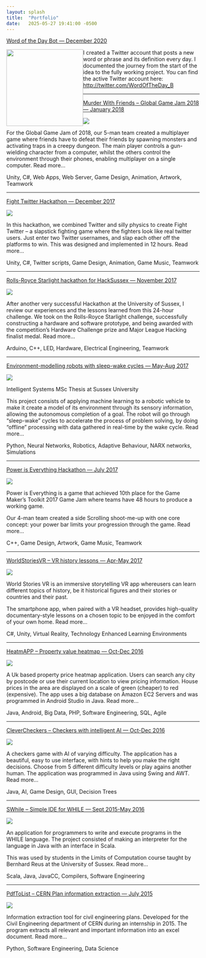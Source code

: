 ```yaml
---
layout: splash  
title:  "Portfolio"
date:   2025-05-27 19:41:00 -0500
---
```


[Word of the Day Bot — December 2020](../_posts/2020-12-29-word-of-the-day-bot.md)

<img src="../assets/img/portfolio/WOTDB_logo.jpg" style="float:left" height=200>

I created a Twitter account that posts a new word or phrase and its definition every day. I documented the journey from the start of the idea to the fully working project. You can find the active Twitter account here: http://twitter.com/WordOfTheDay_B

---

[Murder With Friends – Global Game Jam 2018 — January 2018 ](../_posts/2018-01-01-murder-with-friends.md)

<img src="../assets/img/portfolio/murder-with-friends-logo.png">

For the Global Game Jam of 2018, our 5-man team created a multiplayer game where friends have to defeat their friends by spawning monsters and activating traps in a creepy dungeon. The main player controls a gun-wielding character from a computer, whilst the others control the environment through their phones, enabling multiplayer on a single computer.  Read more…

Unity, C#, Web Apps, Web Server, Game Design, Animation, Artwork, Teamwork

---

[Fight Twitter Hackathon — December 2017](../_posts/2017-12-03-fight-twitter.md)

<img src="../assets/img/portfolio/Fight-twitter-logo.png">

In this hackathon, we combined Twitter and silly physics to create Fight Twitter – a slapstick fighting game where the fighters look like real twitter users. Just enter two Twitter usernames, and slap each other off the platforms to win. This was designed and implemented in 12 hours. Read more…

Unity, C#, Twitter scripts, Game Design, Animation, Game Music, Teamwork

---

[Rolls-Royce Starlight hackathon for HackSussex — November 2017](../_posts/2017-11-01-starlight-hackathon.md)

<img src="../assets/img/portfolio/hacksussex-logo.jpg">

After another very successful Hackathon at the University of Sussex, I review our experiences and the lessons learned from this 24-hour challenge. We took on the Rolls-Royce Starlight challenge, successfully constructing a hardware and software prototype, and being awarded with the competition’s Hardware Challenge prize and Major League Hacking finalist medal. Read more…

Arduino, C++, LED, Hardware, Electrical Engineering, Teamwork

---

[Environment-modelling robots with sleep-wake cycles — May-Aug 2017](../_posts/2017-08-01-sleep-wake.md)

<img src="../assets/img/portfolio/Sleep-Wake-logo.png">

Intelligent Systems MSc Thesis at Sussex University

This project consists of applying machine learning to a robotic vehicle to make it create a model of its environment through its sensory information, allowing the autonomous completion of a goal. The robot will go through “sleep-wake” cycles to accelerate the process of problem solving, by doing “offline” processing with data gathered in real-time by the wake cycle. Read more…

Python, Neural Networks, Robotics, Adaptive Behaviour, NARX networks, Simulations

---

[Power is Everything Hackathon — July 2017](../_posts/2017-07-01-power-is-everything.md)

<img src="../assets/img/portfolio/power-is-everything.png">

Power is Everything is a game that achieved 10th place for the Game Maker’s Toolkit 2017 Game Jam where teams have 48 hours to produce a working game.

Our 4-man team created a side Scrolling shoot-me-up with one core concept: your power bar limits your progression through the game. Read more…

C++, Game Design, Artwork, Game Music, Teamwork

---

[WorldStoriesVR – VR history lessons — Apr-May 2017](../_posts/2017-05-01-worldstories-vr.md)

<img src="../assets/img/portfolio/World-stories-VR.jpg">

World Stories VR is an immersive storytelling VR app whereusers can learn different topics of history, be it historical figures and their stories or countries and their past.

The smartphone app, when paired with a VR headset, provides high-quality documentary-style lessons on a chosen topic to be enjoyed in the comfort of your own home. Read more…

C#, Unity, Virtual Reality, Technology Enhanced Learning Environments

---

[HeatmAPP – Property value heatmap — Oct-Dec 2016](../_posts/2016-12-12-heatmapp.md)

<img src="../assets/img/portfolio/heatmap_logo.png">

A Uk based property price heatmap application. Users can search any city by postcode or use their current location to view pricing information. House prices in the area are displayed on a scale of green (cheaper) to red (expensive). The app uses a big database on Amazon EC2 Servers and was programmed in Android Studio in Java. Read more…

Java, Android, Big Data, PHP, Software Engineering, SQL, Agile

---

[CleverCheckers – Checkers with intelligent AI — Oct-Dec 2016](../_posts/2016-12-01-clever-checkers.md)

<img src="../assets/img/portfolio/Clever-checkers-logo.png">

A checkers game with AI of varying difficulty. The application has a beautiful, easy to use interface, with hints to help you make the right decisions. Choose from 5 different difficulty levels or play agains another human. The application was programmed in Java using Swing and AWT. Read more…

Java, AI, Game Design, GUI, Decision Trees

---

[SWhile – Simple IDE for WHILE — Sept 2015-May 2016](../_posts/2016-05-01-SWhile.md)

<img src="../assets/img/portfolio/SWhile-logo.png">

An application for programmers to write and execute programs in the WHILE language. The project consisted of making an interpreter for the language in Java with an interface in Scala.

This was used by students in the Limits of Computation course taught by Bernhard Reus at the University of Sussex. Read more…

Scala, Java, JavaCC, Compilers, Software Engineering

---

[PdfToList – CERN Plan information extraction — July 2015](../_posts/2015-07-01-pdftolist.md)

<img src="../assets/img/portfolio/Pdf-to-list.png">

Information extraction tool for civil engineering plans. Developed for the Civil Engineering department of CERN during an internship in 2015. The program extracts all relevant and important information into an excel document. Read more…

Python, Software Engineering, Data Science